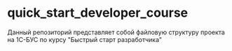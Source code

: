 # quick_start_developer_course
Данный репозиторий представляет собой файловую структуру проекта на 1С-БУС по курсу "Быстрый старт разработчика"
